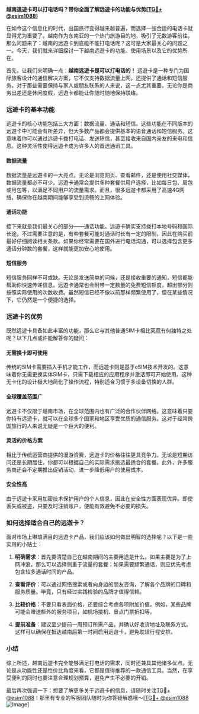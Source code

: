 **越南遠遊卡可以打电话吗？带你全面了解远遊卡的功能与优势[[TG💪+ @esim1088](https://t.me/s/esim1088)]**

在如今这个信息化的时代，出国旅行变得越来越普遍，而选择一张合适的电话卡就显得尤为重要了。越南作为东南亚的一个热门旅游目的地，吸引了无数游客前往。那么问题来了：越南的远遊卡到底能不能打电话呢？这可是大家最关心的问题之一。今天，我们就来详细探讨一下越南远遊卡的功能、使用场景以及它的优势所在。

首先，让我们来明确一点：**越南远遊卡是可以打电话的！** 远遊卡是一种专门为国际旅客设计的通信解决方案，它不仅支持数据流量上网，还提供了通话和短信服务。对于那些需要保持与家人或朋友联系的人来说，这一点尤其重要。无论你是商务出差还是休闲度假，远遊卡都能让你随时随地保持联络。

### **远遊卡的基本功能**

远遊卡的核心功能包括三大方面：数据流量、通话和短信。这些功能在不同版本的远遊卡中可能会有所差异，但大多数产品都会提供基本的语音通话和短信服务。这意味着你可以通过远遊卡拨打电话、发送短信，甚至接收来自国内亲友的来电和信息。这种灵活性使得远遊卡成为许多人的首选通讯工具。

#### 数据流量
数据流量是远遊卡的一大亮点。无论是浏览网页、查看邮件，还是使用社交媒体，数据流量都必不可少。远遊卡通常会提供多种套餐供用户选择，比如每日包、周包或月包等，以满足不同用户的流量需求。而且，很多远遊卡都采用了高速4G网络，确保你在越南期间能够享受到流畅的上网体验。

#### 通话功能
接下来就是我们最关心的部分——通话功能。远遊卡确实支持拨打本地号码和国际长途。不过需要注意的是，有些套餐可能对通话时长有一定的限制，因此在购买前最好仔细阅读相关条款。如果你经常需要在国外进行电话沟通，可以选择包含更多通话分钟数的套餐，这样就能更加安心地使用。

#### 短信服务
短信服务同样不可或缺。无论是发送简单的问候，还是接收重要的通知，短信都能帮助你快速传递信息。远遊卡通常也会附带一定数量的免费短信额度，超出部分则按照实际使用的次数收费。虽然短信已经不像以前那样频繁使用了，但在某些情况下，它仍然是一个便捷的选择。

### **远遊卡的优势**

既然远遊卡具备如此丰富的功能，那么它与其他普通SIM卡相比究竟有何独特之处呢？以下几点或许能解答你的疑问：

#### 无需换卡即可使用
传统的SIM卡需要插入手机才能工作，而远遊卡则是基于eSIM技术开发的。这意味着你无需更换实体SIM卡，只需下载相应的应用程序并激活即可开始使用。这种无卡化的设计极大地简化了操作流程，特别适合习惯于多设备切换的人群。

#### 全球覆盖范围广
远遊卡不仅限于越南市场，在全球范围内也有广泛的合作伙伴网络。这意味着只要你持有远遊卡，就可以在全球多个国家和地区享受优质的通信服务。这对于经常跨国旅行的人来说无疑是一个巨大的便利。

#### 灵活的价格方案
相比于传统运营商提供的漫游资费，远遊卡的价格往往更具竞争力。无论是短期访问还是长期居住，你都可以根据自己的实际需求挑选最适合的套餐。此外，许多服务商还会不定期推出促销活动，进一步降低用户的使用成本。

#### 安全性高
由于远遊卡采用加密技术保护用户的个人信息，因此在安全性方面表现优异。即使丢失或被盗，只要及时注销账户，便能有效避免不必要的损失。

### **如何选择适合自己的远遊卡？**

面对市场上琳琅满目的远遊卡产品，我们应该如何做出明智的选择呢？以下是一些实用的小贴士：

1. **明确需求**：首先要清楚自己在越南期间的主要用途是什么。如果主要是为了上网冲浪，那么可以选择侧重于流量的套餐；如果需要频繁通话，则应优先考虑包含较多通话时间的产品。
   
2. **查看评价**：可以通过网络搜索或者向身边的朋友咨询，了解各个品牌的口碑和服务质量。毕竟，只有经过实践检验的品牌才值得信赖。

3. **比较价格**：不要只看表面价格，还要综合考虑各项附加价值。例如，某些品牌可能会赠送额外的服务项目，如机场接机、景点门票折扣等。

4. **提前准备**：建议至少提前一周预订所需产品，并确认好收货地址及联系方式。这样可以确保在抵达越南后第一时间启用远遊卡，避免耽误行程安排。

### **小结**

综上所述，越南远遊卡完全能够满足打电话的需求，同时还兼具其他诸多优点。无论是从功能性还是性价比角度来看，它都是值得推荐的一款通信工具。当然，在享受便利的同时也要注意合理规划预算，避免产生不必要的开销。

最后再次强调一下：想要了解更多关于远遊卡的信息，请随时关注[TG💪+ @esim1088](https://t.me/s/esim1088)！那里有专业的客服团队随时为你答疑解惑哦～[[TG💪+ @esim1088](https://t.me/s/esim1088) ![Image](https://i.postimg.cc/4NQfJmqS/Snipaste-2025-05-13-00-14-12.png)]